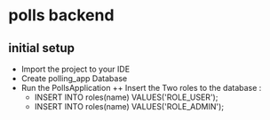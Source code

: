 # polls backend

## initial setup
 - Import the project to your IDE
 - Create polling_app Database 
 - Run the PollsApplication 
 ++ Insert the Two roles to the database : 
   - INSERT INTO roles(name) VALUES('ROLE_USER');
   - INSERT INTO roles(name) VALUES('ROLE_ADMIN');
